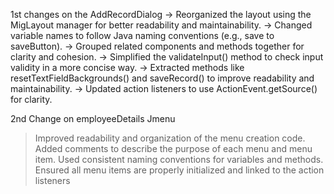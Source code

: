 1st changes on the AddRecordDialog
 -> Reorganized the layout using the MigLayout manager for better readability and maintainability.
-> Changed variable names to follow Java naming conventions (e.g., save to saveButton).
-> Grouped related components and methods together for clarity and cohesion.
-> Simplified the validateInput() method to check input validity in a more concise way.
-> Extracted methods like resetTextFieldBackgrounds() and saveRecord() to improve readability and maintainability.
 -> Updated action listeners to use ActionEvent.getSource() for clarity.

2nd Change on employeeDetails
Jmenu
> Improved readability and organization of the menu creation code.
> 	Added comments to describe the purpose of each menu and menu item.
> 	Used consistent naming conventions for variables and methods.
>	Ensured all menu items are properly initialized and linked to the action listeners

